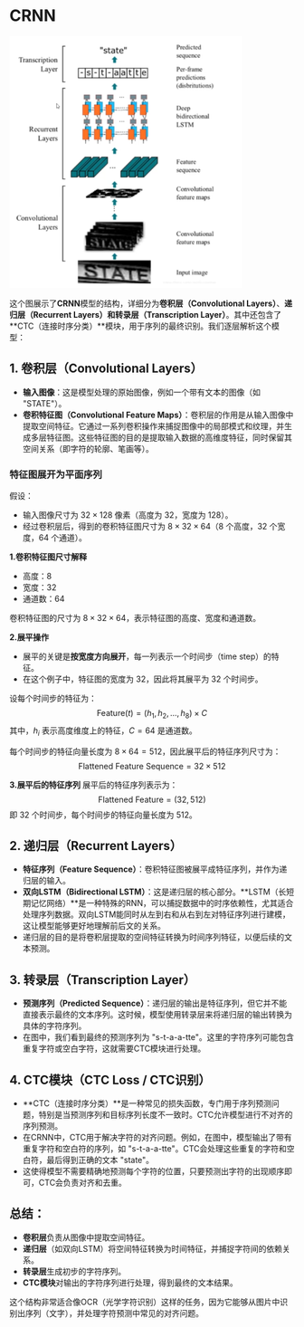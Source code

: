 # CRNN

![image-20240921161929482](../../../Image/image-20240921161929482.png)

这个图展示了**CRNN**模型的结构，详细分为**卷积层（Convolutional Layers）**、**递归层（Recurrent Layers）**和**转录层（Transcription Layer）**。其中还包含了**CTC（连接时序分类）**模块，用于序列的最终识别。我们逐层解析这个模型：

## 1. **卷积层（Convolutional Layers）**
   - **输入图像**：这是模型处理的原始图像，例如一个带有文本的图像（如 "STATE"）。
   - **卷积特征图（Convolutional Feature Maps）**：卷积层的作用是从输入图像中提取空间特征。它通过一系列卷积操作来捕捉图像中的局部模式和纹理，并生成多层特征图。这些特征图的目的是提取输入数据的高维度特征，同时保留其空间关系（即字符的轮廓、笔画等）。

### 特征图展开为平面序列

假设：
- 输入图像尺寸为 $32 \times 128$ 像素（高度为 32，宽度为 128）。
- 经过卷积层后，得到的卷积特征图尺寸为 $8 \times 32 \times 64$（8 个高度，32 个宽度，64 个通道）。

**1.卷积特征图尺寸解释**

- 高度：$8$
- 宽度：$32$
- 通道数：$64$

卷积特征图的尺寸为 $8 \times 32 \times 64$，表示特征图的高度、宽度和通道数。

**2.展平操作**

- 展平的关键是**按宽度方向展开**，每一列表示一个时间步（time step）的特征。
- 在这个例子中，特征图的宽度为 32，因此将其展平为 32 个时间步。

设每个时间步的特征为：
$$
\text{Feature}(t) = (h_1, h_2, ..., h_8) \times C
$$
其中，$h_i$ 表示高度维度上的特征，$C = 64$ 是通道数。

每个时间步的特征向量长度为 $8 \times 64 = 512$，因此展平后的特征序列尺寸为：
$$
\text{Flattened Feature Sequence} = 32 \times 512
$$

**3.展平后的特征序列**
展平后的特征序列表示为：
$$
\text{Flattened Feature} = (32, 512)
$$
即 32 个时间步，每个时间步的特征向量长度为 512。

## 2. **递归层（Recurrent Layers）**
   - **特征序列（Feature Sequence）**：卷积特征图被展平成特征序列，并作为递归层的输入。
   - **双向LSTM（Bidirectional LSTM）**：这是递归层的核心部分。**LSTM（长短期记忆网络）**是一种特殊的RNN，可以捕捉数据中的时序依赖性，尤其适合处理序列数据。双向LSTM能同时从左到右和从右到左对特征序列进行建模，这让模型能够更好地理解前后文的关系。
   - 递归层的目的是将卷积层提取的空间特征转换为时间序列特征，以便后续的文本预测。

## 3. **转录层（Transcription Layer）**
   - **预测序列（Predicted Sequence）**：递归层的输出是特征序列，但它并不能直接表示最终的文本序列。这时候，模型使用转录层来将递归层的输出转换为具体的字符序列。
   - 在图中，我们看到最终的预测序列为 "s-t-a-a-tte"。这里的字符序列可能包含重复字符或空白字符，这就需要CTC模块进行处理。

## 4. **CTC模块（CTC Loss / CTC识别）**
   - **CTC（连接时序分类）**是一种常见的损失函数，专门用于序列预测问题，特别是当预测序列和目标序列长度不一致时。CTC允许模型进行不对齐的序列预测。
   - 在CRNN中，CTC用于解决字符的对齐问题。例如，在图中，模型输出了带有重复字符和空白符的序列，如 "s-t-a-a-tte"。CTC会处理这些重复的字符和空白符，最后得到正确的文本 "state"。
   - 这使得模型不需要精确地预测每个字符的位置，只要预测出字符的出现顺序即可，CTC会负责对齐和去重。

## 总结：
- **卷积层**负责从图像中提取空间特征。
- **递归层**（如双向LSTM）将空间特征转换为时间特征，并捕捉字符间的依赖关系。
- **转录层**生成初步的字符序列。
- **CTC模块**对输出的字符序列进行处理，得到最终的文本结果。

这个结构非常适合像OCR（光学字符识别）这样的任务，因为它能够从图片中识别出序列（文字），并处理字符预测中常见的对齐问题。
